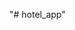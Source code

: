 [//]: # (# Hotel Booking - Intermediate Evaluation)

[//]: # (I am coding the Hotel Booking system by working with Kotlin and XML. The following features are expected until the final delivery:)

[//]: # (-	User authentication / registration)

[//]: # (-	Filter available hotels in a region between user defined dates)

[//]: # (-	See the hotels rating and comments)

[//]: # (-	See available rooms and prices)

[//]: # (-	Booking a room)

[//]: # (-	Cancelling a book)

[//]: # (-	Rate and comment the room if stayed)

[//]: # ()
[//]: # (User authentication / registration from the above features are now available. Most of the UI is available. New pages and features not added above will be added until the final report. The pages currently available are as follows:)

[//]: # (-	Splash Screen)

[//]: # (-	Login Page)

[//]: # (-	Register Page)

[//]: # (-	Home Page)

[//]: # (-	Profile Page)

[//]: # (-	Search Results Page)

[//]: # (-	Payment Page)

[//]: # (-	My Trips Page)

[//]: # (-	Hotel Page)

[//]: # (In addition to these pages, a comment and rating page, forgot password page and a profile customisation screen will be added.)

[//]: # ()
[//]: # ( Note: Most screenshots feature ScrollView. Some invisible parts in the screenshots are not caused by any error.)

[//]: # (## Table of Contents  )

[//]: # (1. [Task Allocation]&#40;#task-allocation&#41;)

[//]: # (2. [Application Screens]&#40;#application-screens&#41;  )

[//]: # (2. [Figma Prototype]&#40;#figma-prototype&#41;  )

[//]: # (3. [Example Accounts]&#40;#example-accounts&#41;  )

[//]: # (4. [Authors]&#40;#authors&#41;)

[//]: # ()
[//]: # (## Task Allocation)

[//]: # (Since i am alone, I do all the tasks alone.)

[//]: # ()
[//]: # (## Application Screens)

[//]: # (Hotel Booking Mobile Application consists of several screens that make browsing hotel rooms easyly and efficiently. These include:)

[//]: # ()
[//]: # (01. [Splash Screen]&#40;#1-splash-screen&#41;: Introduces our app with its logo.  )

[//]: # (02. [Login Screen]&#40;#2-login-screen&#41;: Enables users and admins to log in.)

[//]: # (03. [Register Screen]&#40;#3-register-screen&#41;: Allows new users to create an account.)

[//]: # (04. [Home Screen]&#40;#4-home-screen&#41;: Showcases a variety of hotels for logged-in users.)

[//]: # (05. [User Profile Screen]&#40;#5-user-profile-screen&#41;: Presents the user's profile and allow customization.)

[//]: # (06. [Hotel Details Screen]&#40;#6-hotel-details-screen&#41;: Provides detailed information about a selected hotel room.)

[//]: # (07. [Search Results Screen]&#40;#7-search-results-screen&#41;: The results according to the filters made by the user.)

[//]: # (08. [Payment Screen]&#40;#8-payment-screen&#41;: Allows the user to make payments)

[//]: # (09. [My Trips Screen]&#40;#9-my-trips-screen&#41;: This page shows active and past trips.)

[//]: # ()
[//]: # (### 1. Splash Screen)

[//]: # (<p width="100%"><img width="20%" src="https://github.com/akdenizcse/cse-234-term-project-cse234_hotelbooking/assets/128632450/a2b84c86-171f-4236-9a1b-05a916e912f9"></p>  )

[//]: # (The Splash Screen is the initial screen that users see when they open the Hotel Booking Application. It features the application's logo centrally placed. This screen lasts for a few seconds while the application is loading, providing an engaging first impression for the user. Its purpose is to improve user experience by providing visual feedback during app startup, and to reinforce branding by displaying our logo.  )

[//]: # ()
[//]: # (### 2. Login Screen)

[//]: # (<p width="100%"><img width="20%" src="https://github.com/akdenizcse/cse-234-term-project-cse234_hotelbooking/assets/128632450/cda7ae93-e821-419d-b796-95fe08b42be7"></p>  )

[//]: # (The Login Screen is accessed by clicking on the "Login" button from the Main Screen. This screen allows registered users to securely log into the Hotel Booking Mobile Application.)

[//]: # ()
[//]: # (At the top of the screen, there are fields where users can enter their registered email and password. Below these fields is the "Login" button which, once clicked, verifies the entered credentials and logs the user into their account.)

[//]: # ()
[//]: # (In case users forget their password, the "Forgot Password" option is available. Upon clicking this option, users will be directed to a screen where they can reset their password through their registered email.)

[//]: # ()
[//]: # (For users who have not yet registered but wish to create an account, the "Register Now" button is provided. By clicking this button, users are directed to the Registration Screen where they can create a new account.)

[//]: # ()
[//]: # (In addition, the button at the bottom of the application without logging in with the button.)

[//]: # ()
[//]: # (This Login Screen provides a comprehensive yet straightforward interface to ensure a seamless login experience for returning users while also guiding new users towards account creation.    )

[//]: # ()
[//]: # (### 3. Register Screen)

[//]: # (<p width="100%"><img width="20%" src="https://github.com/akdenizcse/cse-234-term-project-cse234_hotelbooking/assets/128632450/0c83f51d-ec36-455d-8a94-7f9bc0cdc550"></p> )

[//]: # (The Register Screen, accessible from the Login Screen, is where users create a new account for the Hotel Bookign Mobile Application. It includes fields for entering a name, a valid email address, and a secure password. After providing this information and clicking the "Register" button, the system will verify the details, create the account, and redirect the user to the Login Screen. The purpose of this screen is to ensure a simple and efficient sign-up process for new users.)

[//]: # ()
[//]: # (### 4. Home Screen)

[//]: # (<p width="100%"><img width="20%" src="https://github.com/akdenizcse/cse-234-term-project-cse234_hotelbooking/assets/128632450/12000c62-6a3d-4b31-99de-f875a67d93a0"></p> )

[//]: # (Users can start making hotel bookings using the home page. Users can select the place they want to go by using the search bar on this screen. The date selection fields where users can select the check-in and check-out dates are below this search bar. After entering the required information, users can start the search process by clicking the ‘Search’ button. In addition, there is a ‘Popular Markets’ section at the bottom of the screen with basic information and small photos of popular hotels. The names and prices of the hotels can also be found in this section.)

[//]: # ()
[//]: # (### 5. User Profile Screen  )

[//]: # (<p width="100%"><img width="20%" src="https://github.com/akdenizcse/cse-234-term-project-cse234_hotelbooking/assets/128632450/f9c30e55-645d-40fc-87b5-adeed829aebe"></p> )

[//]: # (The User Profile Screen is accessible by clicking on the profile picture located in the bottom right corner of the Home Screen. This screen showcases detailed user information and a list of the user's information.)

[//]: # ()
[//]: # (At the top of the screen, you'll find the user's profile picture and name. This section offers a personalized overview of the user's account.)

[//]: # ()
[//]: # (Below this information, a list of the user's informaitons is displayed.)

[//]: # ()
[//]: # (Users can also log out of their accounts with the ‘Log Out’ button at the bottom of the page.)

[//]: # ()
[//]: # (The User Profile Screen is designed to offer users a personalized space within the Hotel Booking Mobile Application. It allows users to quickly access their information and provides a customization.)

[//]: # ()
[//]: # (### 6. Hotel Details Screen  )

[//]: # (<p width="100%"><img width="20%" src="https://github.com/akdenizcse/cse-234-term-project-cse234_hotelbooking/assets/128632450/4a8d7a9b-21eb-46a3-9a9c-4173743afa48"></p> )

[//]: # (You can find all information on the main page of the selected hotel. This page contains the name of the hotel, its location and a comprehensive description. The prices of the hotel are also displayed on this screen. After learning more about the hotel, users can make their reservation by clicking the ‘Book Now’ button at the bottom of the page.)

[//]: # (In future updates, reviews for the hotel will also be displayed. This will provide a transparent and reliable booking opportunity for the user.)

[//]: # ()
[//]: # (### 7. Search Results Screen  )

[//]: # (<p width="100%"><img width="20%" src="https://github.com/akdenizcse/cse-234-term-project-cse234_hotelbooking/assets/128632450/c088640a-c68f-4d76-8931-c40a68619e9a"></p> )

[//]: # (Users can view search results and filter hotels. On this page, users can find a number of options to sort and filter the search results and change the view settings. The list of hotels includes the picture, name, rating and price of each hotel. They can get more information by clicking on the hotel name in this list.)

[//]: # ()
[//]: # (### 8. Payment Screen  )

[//]: # (<p width="100%"><img width="20%" src="https://github.com/akdenizcse/cse-234-term-project-cse234_hotelbooking/assets/128632450/487e9292-e18d-48cb-9de5-18de4e0eca09"></p> )

[//]: # (Users are redirected to the payment page to complete their booking. Users can fill in their credit card details on this page. After entering the card number, name, expiry date and CVV number, the user can complete the payment process by clicking the ‘Pay Now’ button. Thanks to this process, users can complete their bookings securely.)

[//]: # ()
[//]: # (### 9. My Trips Screen  )

[//]: # (<p width="100%"><img width="20%" src="https://github.com/akdenizcse/cse-234-term-project-cse234_hotelbooking/assets/128632450/dbcaefe7-d3c8-4fde-a943-3b5260cd7abc"></p> )

[//]: # (Users can track their current and past bookings on the My Trips page. On this screen, past and active bookings are shown separately. The name of the hotel, reservation dates and a ‘Cancel’ button to cancel the reservation are located in the active reservation section. In the past bookings section, users can find a ‘Rate/Comment’ button to rate and comment on the hotels they have stayed at.)

[//]: # ()
[//]: # (## Figma)

[//]: # ()
[//]: # (### Template Design)

[//]: # (<p align="left" width="100%">)

[//]: # (  <img width="80%" src="https://github.com/akdenizcse/cse-234-term-project-cse234_hotelbooking/assets/128632450/8f32183e-c8a2-4f55-83d5-0336bda23ea8">)

[//]: # (</p>)

[//]: # ()
[//]: # ()
[//]: # (### Figma Prototype)

[//]: # ([Prototype of Hotel Booking App]&#40;https://www.figma.com/proto/74UEYrOmCHKWYumQRQpVLf/Hotel-Booking?node-id=0-1&t=e5dS1maIqb1FxyyO-0&scaling=min-zoom&page-id=0%3A1&starting-point-node-id=1%3A185&#41;)

[//]: # ()
[//]: # (### Figma Design)

[//]: # ([Design of Hotel Booking App]&#40;https://www.figma.com/design/74UEYrOmCHKWYumQRQpVLf/Hotel-Booking?node-id=0%3A1&t=0JRMpkxIaXyo4geT-1&#41;)

[//]: # ()
[//]: # ()
[//]: # (## Example Accounts)

[//]: # ()
[//]: # (### User )

[//]: # (   - Email: test@gmail.com  )

[//]: # (   - Password: test123)

[//]: # ()
[//]: # (## Authors)

[//]: # (Tahir Emre Semiz - 20200808058 - Piko59)
"# hotel_app" 
